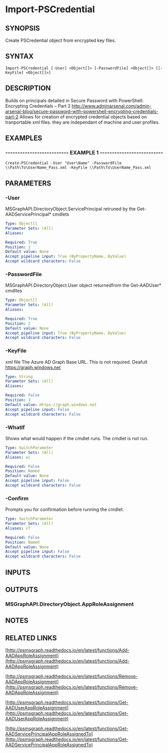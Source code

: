 # Import-PSCredential

## SYNOPSIS
Create PSCredential object from encrypted key files.

## SYNTAX

```
Import-PSCredential [-User] <Object[]> [-PasswordFile] <Object[]> [[-KeyFile] <Object[]>]
```

## DESCRIPTION
Builds on principals detailed in Secure Password with PowerShell: Encrypting Credentials – Part 2 http://www.adminarsenal.com/admin-arsenal-blog/secure-password-with-powershell-encrypting-credentials-part-2
Allows for creation of encrypted credential objects based on tranportable xml files. they are independant of machine and user profiles.


## EXAMPLES

### -------------------------- EXAMPLE 1 --------------------------
```
Create-PSCredential -User "User\Name" -PasswordFile \\Path\To\UserName_Pass.xml -KeyFile \\Path\To\UserName_Pass.xml
```

## PARAMETERS

### -User
MSGraphAPI.DirectoryObject.ServicePrincipal retruned by the Get-AADServicePrincipal* cmdlets

```yaml
Type: Object[]
Parameter Sets: (All)
Aliases: 

Required: True
Position: 1
Default value: None
Accept pipeline input: True (ByPropertyName, ByValue)
Accept wildcard characters: False
```

### -PasswordFile
MSGraphAPI.DirectoryObject.User object returnedfrom the Get-AADUser* cmdltes

```yaml
Type: Object[]
Parameter Sets: (All)
Aliases: 

Required: True
Position: 2
Default value: None
Accept pipeline input: True (ByPropertyName, ByValue)
Accept wildcard characters: False
```

### -KeyFile
xml file The Azure AD Graph Base URL.
This is not required.
Deafult
     https://graph.windows.net

```yaml
Type: String
Parameter Sets: (All)
Aliases: 

Required: False
Position: 3
Default value: Https://graph.windows.net
Accept pipeline input: False
Accept wildcard characters: False
```

### -WhatIf
Shows what would happen if the cmdlet runs.
The cmdlet is not run.

```yaml
Type: SwitchParameter
Parameter Sets: (All)
Aliases: wi

Required: False
Position: Named
Default value: None
Accept pipeline input: False
Accept wildcard characters: False
```

### -Confirm
Prompts you for confirmation before running the cmdlet.

```yaml
Type: SwitchParameter
Parameter Sets: (All)
Aliases: cf

Required: False
Position: Named
Default value: None
Accept pipeline input: False
Accept wildcard characters: False
```

## INPUTS

## OUTPUTS

### MSGraphAPI.DirectoryObject.AppRoleAssignment

## NOTES

## RELATED LINKS

[http://psmsgraph.readthedocs.io/en/latest/functions/Add-AADAppRoleAssignment](http://psmsgraph.readthedocs.io/en/latest/functions/Add-AADAppRoleAssignment)

[http://psmsgraph.readthedocs.io/en/latest/functions/Remove-AADAppRoleAssignment](http://psmsgraph.readthedocs.io/en/latest/functions/Remove-AADAppRoleAssignment)

[http://psmsgraph.readthedocs.io/en/latest/functions/Get-AADUserAppRoleAssignment](http://psmsgraph.readthedocs.io/en/latest/functions/Get-AADUserAppRoleAssignment)

[http://psmsgraph.readthedocs.io/en/latest/functions/Get-AADServicePrincipalAppRoleAssignedTo](http://psmsgraph.readthedocs.io/en/latest/functions/Get-AADServicePrincipalAppRoleAssignedTo)

